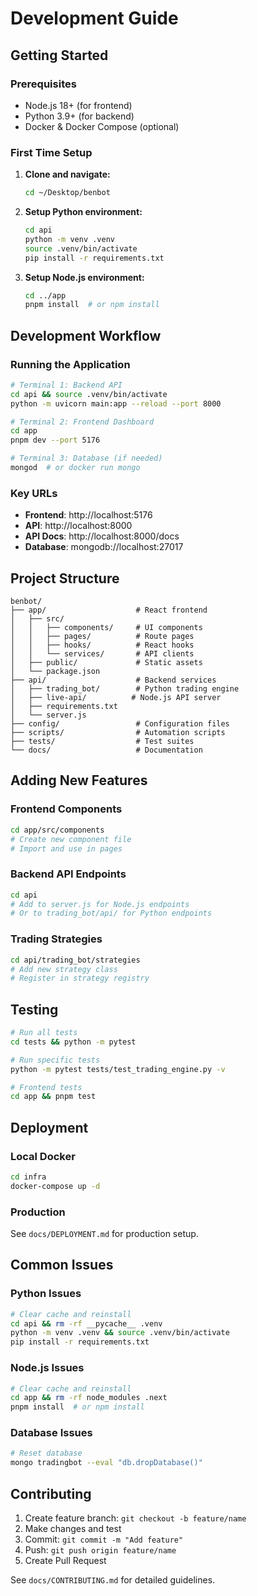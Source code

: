 # Development Guide

## Getting Started

### Prerequisites
- Node.js 18+ (for frontend)
- Python 3.9+ (for backend)
- Docker & Docker Compose (optional)

### First Time Setup

1. **Clone and navigate:**
   ```bash
   cd ~/Desktop/benbot
   ```

2. **Setup Python environment:**
   ```bash
   cd api
   python -m venv .venv
   source .venv/bin/activate
   pip install -r requirements.txt
   ```

3. **Setup Node.js environment:**
   ```bash
   cd ../app
   pnpm install  # or npm install
   ```

## Development Workflow

### Running the Application

```bash
# Terminal 1: Backend API
cd api && source .venv/bin/activate
python -m uvicorn main:app --reload --port 8000

# Terminal 2: Frontend Dashboard
cd app
pnpm dev --port 5176

# Terminal 3: Database (if needed)
mongod  # or docker run mongo
```

### Key URLs
- **Frontend**: http://localhost:5176
- **API**: http://localhost:8000
- **API Docs**: http://localhost:8000/docs
- **Database**: mongodb://localhost:27017

## Project Structure

```
benbot/
├── app/                    # React frontend
│   ├── src/
│   │   ├── components/     # UI components
│   │   ├── pages/          # Route pages
│   │   ├── hooks/          # React hooks
│   │   └── services/       # API clients
│   ├── public/             # Static assets
│   └── package.json
├── api/                    # Backend services
│   ├── trading_bot/        # Python trading engine
│   ├── live-api/          # Node.js API server
│   ├── requirements.txt
│   └── server.js
├── config/                 # Configuration files
├── scripts/                # Automation scripts
├── tests/                  # Test suites
└── docs/                   # Documentation
```

## Adding New Features

### Frontend Components
```bash
cd app/src/components
# Create new component file
# Import and use in pages
```

### Backend API Endpoints
```bash
cd api
# Add to server.js for Node.js endpoints
# Or to trading_bot/api/ for Python endpoints
```

### Trading Strategies
```bash
cd api/trading_bot/strategies
# Add new strategy class
# Register in strategy registry
```

## Testing

```bash
# Run all tests
cd tests && python -m pytest

# Run specific tests
python -m pytest tests/test_trading_engine.py -v

# Frontend tests
cd app && pnpm test
```

## Deployment

### Local Docker
```bash
cd infra
docker-compose up -d
```

### Production
See `docs/DEPLOYMENT.md` for production setup.

## Common Issues

### Python Issues
```bash
# Clear cache and reinstall
cd api && rm -rf __pycache__ .venv
python -m venv .venv && source .venv/bin/activate
pip install -r requirements.txt
```

### Node.js Issues
```bash
# Clear cache and reinstall
cd app && rm -rf node_modules .next
pnpm install  # or npm install
```

### Database Issues
```bash
# Reset database
mongo tradingbot --eval "db.dropDatabase()"
```

## Contributing

1. Create feature branch: `git checkout -b feature/name`
2. Make changes and test
3. Commit: `git commit -m "Add feature"`
4. Push: `git push origin feature/name`
5. Create Pull Request

See `docs/CONTRIBUTING.md` for detailed guidelines.
